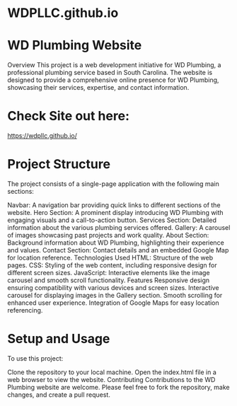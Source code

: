 # WDPLLC.github.io

# WD Plumbing Website
Overview
This project is a web development initiative for WD Plumbing, a professional plumbing service based in South Carolina. The website is designed to provide a comprehensive online presence for WD Plumbing, showcasing their services, expertise, and contact information.

# Check Site out here:
https://wdpllc.github.io/

# Project Structure
The project consists of a single-page application with the following main sections:

Navbar: A navigation bar providing quick links to different sections of the website.
Hero Section: A prominent display introducing WD Plumbing with engaging visuals and a call-to-action button.
Services Section: Detailed information about the various plumbing services offered.
Gallery: A carousel of images showcasing past projects and work quality.
About Section: Background information about WD Plumbing, highlighting their experience and values.
Contact Section: Contact details and an embedded Google Map for location reference.
Technologies Used
HTML: Structure of the web pages.
CSS: Styling of the web content, including responsive design for different screen sizes.
JavaScript: Interactive elements like the image carousel and smooth scroll functionality.
Features
Responsive design ensuring compatibility with various devices and screen sizes.
Interactive carousel for displaying images in the Gallery section.
Smooth scrolling for enhanced user experience.
Integration of Google Maps for easy location referencing.

# Setup and Usage
To use this project:

Clone the repository to your local machine.
Open the index.html file in a web browser to view the website.
Contributing
Contributions to the WD Plumbing website are welcome. Please feel free to fork the repository, make changes, and create a pull request.
